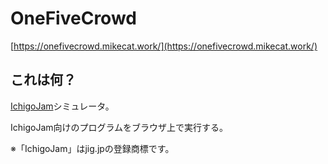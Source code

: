 OneFiveCrowd
============

[https://onefivecrowd.mikecat.work/](https://onefivecrowd.mikecat.work/)

## これは何？

[IchigoJam](https://ichigojam.net/)シミュレータ。

IchigoJam向けのプログラムをブラウザ上で実行する。

※「IchigoJam」はjig.jpの登録商標です。
